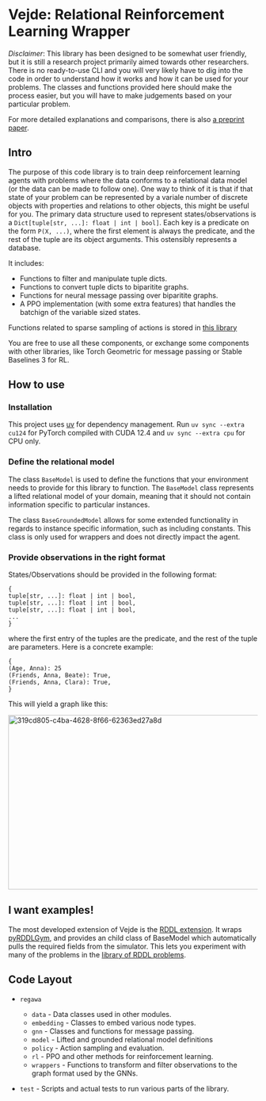 # Vejde: Relational Reinforcement Learning Wrapper

*Disclaimer*: This library has been designed to be somewhat user friendly, but it is still a research project primarily aimed towards other researchers. There is no ready-to-use CLI and you will very likely have to dig into the code in order to understand how it works and how it can be used for your problems. The classes and functions provided here should make the process easier, but you will have to make judgements based on your particular problem.

For more detailed explanations and comparisons, there is also [a preprint paper](https://arxiv.org/abs/2509.09219).

## Intro

The purpose of this code library is to train deep reinforcement learning agents with problems where the data conforms to a relational data model (or the data can be made to follow one). One way to think of it is that if that state of your problem can be represented by a variale number of discrete objects with properties and relations to other objects, this might be useful for you. The primary data structure used to represent states/observations is a `Dict[tuple[str, ...]: float | int | bool]`. Each key is a predicate on the form `P(X, ...)`, where the first element is always the predicate, and the rest of the tuple are its object arguments. This ostensibly represents a database.

It includes:

- Functions to filter and manipulate tuple dicts.
- Functions to convert tuple dicts to biparitite graphs.
- Functions for neural message passing over biparitite graphs.
- A PPO implementation (with some extra features) that handles the batchign of the variable sized states. 

Functions related to sparse sampling of actions is stored in [this library](https://github.com/kasanari/GNN)

You are free to use all these components, or exchange some components with other libraries, like Torch Geometric for message passing or Stable Baselines 3 for RL. 

## How to use

### Installation

This project uses [uv](https://docs.astral.sh/uv/) for dependency management. Run `uv sync --extra cu124` for PyTorch compiled with CUDA 12.4 and `uv sync --extra cpu` for CPU only. 

### Define the relational model

The class `BaseModel` is used to define the functions that your environment needs to provide for this library to function. The `BaseModel` class represents a lifted relational model of your domain, meaning that it should not contain information specific to particular instances.

The class `BaseGroundedModel` allows for some extended functionality in regards to instance specific information, such as including constants. This class is only used for wrappers and does not directly impact the agent.

### Provide observations in the right format

States/Observations should be provided in the following format:

```
{
tuple[str, ...]: float | int | bool,
tuple[str, ...]: float | int | bool,
tuple[str, ...]: float | int | bool,
...
}
```
where the first entry of the tuples are the predicate, and the rest of the tuple are parameters. Here is a concrete example:

```
{
(Age, Anna): 25
(Friends, Anna, Beate): True,
(Friends, Anna, Clara): True,
}
```

This will yield a graph like this:

<img width="632" height="352" alt="319cd805-c4ba-4628-8f66-62363ed27a8d" src="https://github.com/user-attachments/assets/ecc28251-e33a-4611-97d0-91c2283688bf" />

## I want examples!

The most developed extension of Vejde is the [RDDL extension](https://github.com/kasanari/vejde-rddl). 
It wraps [pyRDDLGym](https://github.com/pyrddlgym-project/pyRDDLGym), and provides an child class of BaseModel which automatically pulls the required fields from the simulator.
This lets you experiment with many of the problems in the [library of RDDL problems](https://github.com/pyrddlgym-project/rddlrepository). 

## Code Layout

- `regawa`
  - `data` - Data classes used in other modules.
  - `embedding` - Classes to embed various node types.
  - `gnn` - Classes and functions for message passing. 
  - `model` - Lifted and grounded relational model definitions
  - `policy` - Action sampling and evaluation.
  - `rl` - PPO and other methods for reinforcement learning.
  - `wrappers` - Functions to transform and filter observations to the graph format used by the GNNs.  

- `test` - Scripts and actual tests to run various parts of the library.
